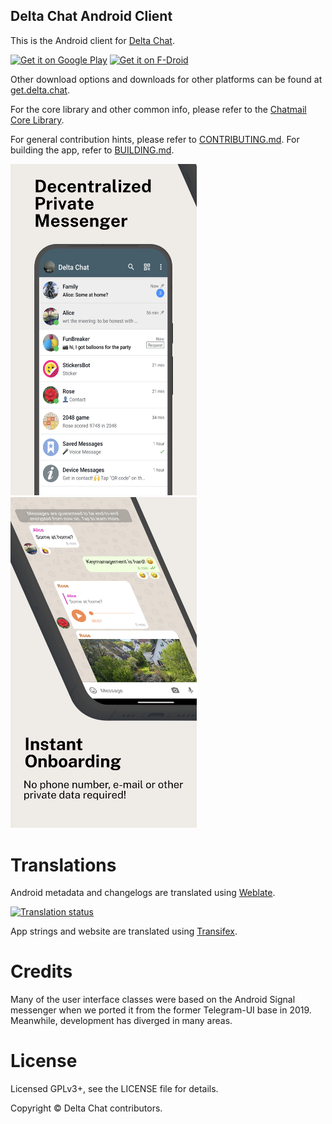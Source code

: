 ## Delta Chat Android Client

This is the Android client for [Delta Chat](https://delta.chat/).

[<img src="https://delta.chat/assets/badges/get-it-on-gplay.png" alt="Get it on Google Play" height="48">](https://play.google.com/store/apps/details?id=chat.delta)
[<img src="https://delta.chat/assets/badges/get-it-on-fdroid.png" alt="Get it on F-Droid" height="48">](https://f-droid.org/app/com.b44t.messenger)

Other download options and downloads for other platforms can be
found at [get.delta.chat](https://get.delta.chat).

For the core library and other common info, please refer to the
[Chatmail Core Library](https://github.com/chatmail/core).

For general contribution hints, please refer to [CONTRIBUTING.md](./CONTRIBUTING.md).
For building the app, refer to  [BUILDING.md](./BUILDING.md).

<img alt="Screenshot Chat List" src="fastlane/metadata/android/en-US/images/phoneScreenshots/1.png" width="298" /> <img alt="Screenshot Chat View" src="fastlane/metadata/android/en-US/images/phoneScreenshots/2.png" width="298" />


# Translations

Android metadata and changelogs are translated using [Weblate](https://hosted.weblate.org/projects/deltachat/android-metadata/).

<a href="https://hosted.weblate.org/engage/deltachat/">
<img src="https://hosted.weblate.org/widget/deltachat/android-metadata/svg-badge.svg" alt="Translation status" />
</a>

App strings and website are translated using [Transifex](https://app.transifex.com/delta-chat/).

# Credits

Many of the user interface classes were based on the Android Signal messenger when we ported it from the former Telegram-UI base in 2019. 
Meanwhile, development has diverged in many areas. 


# License

Licensed GPLv3+, see the LICENSE file for details.

Copyright © Delta Chat contributors.
